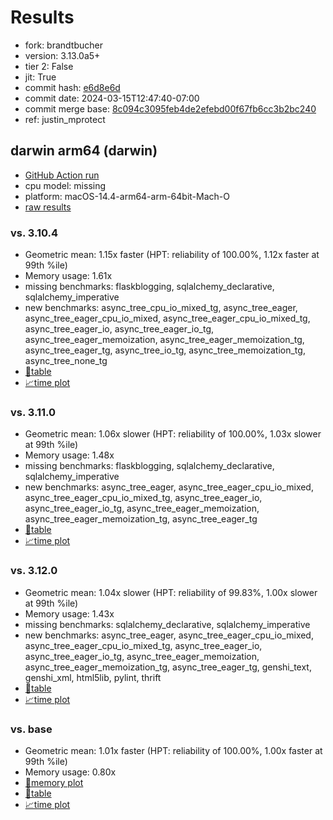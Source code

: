 # Results

- fork: brandtbucher
- version: 3.13.0a5+
- tier 2: False
- jit: True
- commit hash: [e6d8e6d](https://github.com/brandtbucher/cpython/commit/e6d8e6d)
- commit date: 2024-03-15T12:47:40-07:00
- commit merge base: [8c094c3095feb4de2efebd00f67fb6cc3b2bc240](https://github.com/brandtbucher/cpython/commit/8c094c3095feb4de2efebd00f67fb6cc3b2bc240)
- ref: justin_mprotect

## darwin arm64 (darwin)

- [GitHub Action run](https://github.com/faster-cpython/benchmarking/actions/runs/8359478706)
- cpu model: missing
- platform: macOS-14.4-arm64-arm-64bit-Mach-O
- [raw results](bm-20240315-darwin-arm64-brandtbucher-justin_mprotect-3.13.0a5%2B-e6d8e6d.json)

### vs. 3.10.4

- Geometric mean: 1.15x faster (HPT: reliability of 100.00%, 1.12x faster at 99th %ile)
- Memory usage: 1.61x
- missing benchmarks: flaskblogging, sqlalchemy_declarative, sqlalchemy_imperative
- new benchmarks: async_tree_cpu_io_mixed_tg, async_tree_eager, async_tree_eager_cpu_io_mixed, async_tree_eager_cpu_io_mixed_tg, async_tree_eager_io, async_tree_eager_io_tg, async_tree_eager_memoization, async_tree_eager_memoization_tg, async_tree_eager_tg, async_tree_io_tg, async_tree_memoization_tg, async_tree_none_tg
- [📄table](bm-20240315-darwin-arm64-brandtbucher-justin_mprotect-3.13.0a5%2B-e6d8e6d-vs-3.10.4.md)
- [📈time plot](bm-20240315-darwin-arm64-brandtbucher-justin_mprotect-3.13.0a5%2B-e6d8e6d-vs-3.10.4.png)

### vs. 3.11.0

- Geometric mean: 1.06x slower (HPT: reliability of 100.00%, 1.03x slower at 99th %ile)
- Memory usage: 1.48x
- missing benchmarks: flaskblogging, sqlalchemy_declarative, sqlalchemy_imperative
- new benchmarks: async_tree_eager, async_tree_eager_cpu_io_mixed, async_tree_eager_cpu_io_mixed_tg, async_tree_eager_io, async_tree_eager_io_tg, async_tree_eager_memoization, async_tree_eager_memoization_tg, async_tree_eager_tg
- [📄table](bm-20240315-darwin-arm64-brandtbucher-justin_mprotect-3.13.0a5%2B-e6d8e6d-vs-3.11.0.md)
- [📈time plot](bm-20240315-darwin-arm64-brandtbucher-justin_mprotect-3.13.0a5%2B-e6d8e6d-vs-3.11.0.png)

### vs. 3.12.0

- Geometric mean: 1.04x slower (HPT: reliability of 99.83%, 1.00x slower at 99th %ile)
- Memory usage: 1.43x
- missing benchmarks: sqlalchemy_declarative, sqlalchemy_imperative
- new benchmarks: async_tree_eager, async_tree_eager_cpu_io_mixed, async_tree_eager_cpu_io_mixed_tg, async_tree_eager_io, async_tree_eager_io_tg, async_tree_eager_memoization, async_tree_eager_memoization_tg, async_tree_eager_tg, genshi_text, genshi_xml, html5lib, pylint, thrift
- [📄table](bm-20240315-darwin-arm64-brandtbucher-justin_mprotect-3.13.0a5%2B-e6d8e6d-vs-3.12.0.md)
- [📈time plot](bm-20240315-darwin-arm64-brandtbucher-justin_mprotect-3.13.0a5%2B-e6d8e6d-vs-3.12.0.png)

### vs. base

- Geometric mean: 1.01x faster (HPT: reliability of 100.00%, 1.00x faster at 99th %ile)
- Memory usage: 0.80x
- [🧠memory plot](bm-20240315-darwin-arm64-brandtbucher-justin_mprotect-3.13.0a5%2B-e6d8e6d-vs-base-mem.png)
- [📄table](bm-20240315-darwin-arm64-brandtbucher-justin_mprotect-3.13.0a5%2B-e6d8e6d-vs-base.md)
- [📈time plot](bm-20240315-darwin-arm64-brandtbucher-justin_mprotect-3.13.0a5%2B-e6d8e6d-vs-base.png)

